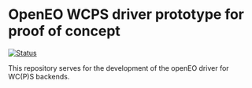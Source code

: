 # OpenEO WCPS driver prototype for proof of concept

[![Status](https://img.shields.io/badge/Status-proof--of--concept-yellow.svg)]()

This repository serves for the development of the openEO driver for WC(P)S backends.
